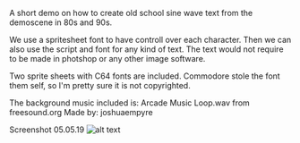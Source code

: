A short demo on how to create old school sine wave text from the demoscene in 80s and 90s.

We use a spritesheet font to have controll over each character. Then we can also use the script and font for any kind of text. The text would not require to be made in photshop or any other image software.

Two sprite sheets with C64 fonts are included. Commodore stole the font them self, so I'm pretty sure it is not copyrighted.

The background music included is: Arcade Music Loop.wav from freesound.org
Made by: joshuaempyre

Screenshot 05.05.19
![alt text](http://soltveit.org/files/sinewave1.png)
